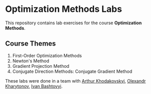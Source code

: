 # Optimization Methods Labs

This repository contains lab exercises for the course **Optimization Methods**.

## Course Themes

1. First-Order Optimization Methods
2. Newton's Method
3. Gradient Projection Method
4. Conjugate Direction Methods: Conjugate Gradient Method

These labs were done in a team with [Arthur Khodakovskyi](https://github.com/E1phant), [Olexandr Kharytonov](https://github.com/Shah1st), [Ivan Bashtovyi](https://github.com/te1ord).
